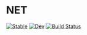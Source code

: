 # NET

[![Stable](https://img.shields.io/badge/docs-stable-blue.svg)](https://EmreDay1.github.io/NET.jl/stable/)
[![Dev](https://img.shields.io/badge/docs-dev-blue.svg)](https://EmreDay1.github.io/NET.jl/dev/)
[![Build Status](https://github.com/EmreDay1/NET.jl/actions/workflows/CI.yml/badge.svg?branch=main)](https://github.com/EmreDay1/NET.jl/actions/workflows/CI.yml?query=branch%3Amain)

